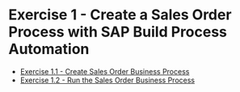 # Exercise 1 - Create a Sales Order Process with SAP Build Process Automation

- [Exercise 1.1 - Create Sales Order Business Process](/exercises/1_Build_Process_Automation/1_1_spa-academy-salesorder/spa-academy-salesorder.md)
- [Exercise 1.2 - Run the Sales Order Business Process](/exercises/1_Build_Process_Automation/1_2_spa-academy-run-salesorderprocess/spa-academy-run-salesorderprocess.md)
  